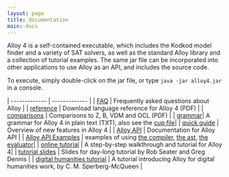 ```yaml
---
layout: page
title: documentation
main: docs
---
```


Alloy 4 is a self-contained executable, which includes the Kodkod model finder and a variety of SAT solvers, 
as well as the standard Alloy library and a collection of tutorial examples. The same jar file can be incorporated 
into other applications to use Alloy as an API, and includes the source code.

To execute, simply double-click on the jar file, or type `java -jar alloy4.jar` in a console.

| ------------- | ------------- |
| [FAQ](/faq/faq.html)  | Frequently asked questions about Alloy |
| [reference](download/alloy-language-reference.pdf) | Download language reference for Alloy 4 (PDF) |
| [comparisons](download/comparisons.pdf) | Comparisons to Z, B, VDM and OCL (PDF) |
| [grammar](download/alloy4-grammar.txt)| A grammar for Alloy 4 in plain text (TXT), also see the [cup file](https://github.com/AlloyTools/org.alloytools.alloy/blob/master/org.alloytools.alloy.application/src/main/java/edu/mit/csail/sdg/alloy4compiler/parser/Alloy.cup)|
| [quick guide](quickguide) | Overview of new features in Alloy 4 |
| [Alloy API](documentation/alloy-api/index.html) | Documentation for Alloy API |
| [Alloy API Examples](documentation/alloy-api-examples.html) | examples of using [the compiler](code/ExampleUsingTheCompiler.java.html), [the ast](code/ExampleUsingTheAPI.java.html), [the evaluator](code/EvaluatorExample.java.html)|
| [online tutorial](tutorials/online) | A step-by-step walkthrough and tutorial for Alloy 4|
| [tutorial slides](tutorials/day-course) | Slides for day-long tutorial by Rob Seater and Greg Dennis |
| [digital humanities tutorial](http://blackmesatech.com/2013/07/alloy/) | A tutorial introducing Alloy for digital humanities work, by C. M. Sperberg-McQueen |
